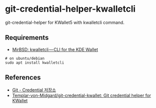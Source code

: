 # git-credential-helper-kwalletcli

git-credential-helper for KWallet5 with kwalletcli command.

## Requirements
* [MirBSD: kwalletcli — CLI for the KDE Wallet](http://www.mirbsd.org/kwalletcli.htm)

```
# on ubuntu/debian
sudo apt install kwalletcli
```

## References
* [Git - Credential 저장소](https://git-scm.com/book/ko/v2/Git-%EB%8F%84%EA%B5%AC-Credential-%EC%A0%80%EC%9E%A5%EC%86%8C)
* [Templar-von-Midgard/git-credential-kwallet: Git credential helper for KWallet](https://github.com/Templar-von-Midgard/git-credential-kwallet)
